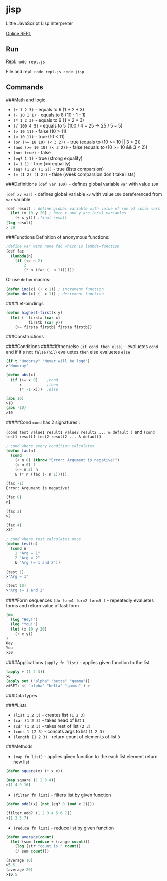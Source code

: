 # jisp
Little JavaScript Lisp Interpreter

[Online REPL](https://zefirka.github.io/jisp/repl.html)


## Run
Repl:
```node repl.js```

File and repl:
```node repl.js code.jisp```



## Commands
###Math and logic
  - `(+ 1 2 3)` - equals to 6 (1 + 2 + 3)
  - `(- 10 1 1)` - equals to 8 (10 - 1 - 1)
  - `(* 1 2 3)` - equals to 9 (1 * 2 * 3)
  - `(/ 100 4 5)` - equals to 5 (100 / 4 = 25 -> 25 / 5 = 5)
  - `(> 10 11)` - false (10 > 11)
  - `(< 10 11)` - true (10 < 11)
  - `(or (>= 10 10) (< 3 2))` - true (equals to (10 >= 10 || 3 < 2))
  - `(and (>= 10 10) (< 3 2))` - false (equals to (10 >= 10 && 3 < 2))
  - `(not true)` - false
  - `(eq? 1 1)` - true (strong equality)
  - `(= 1 1)` - true (== equality)
  - `(eq? (1 2) (1 2))` - true (lists comparsion)
  - `(= (1 2) (1 2))` - false (week comparsion don't take lists)

###Definitions
`(def var 100)` - defines global variable `var` with value `100`

`(def xv var)` - defines global variable `xv` with value `100` dereferenced from `var` variable

```lisp
(def result ; define global variable with value of sum of local vars
  (let (x 10 y 20) ; here x and y are local variables 
    (+ x y))) ;final result 
(log result) 
> 30
```

###Functions
Definition of anonymous functions:
```lisp 
;define var with name fac which is lambda-function
(def fac
  (lambda(n)
    (if (<= n 2)
        2
        (* n (fac (- n 1))))))
```
Or use `defun` macros:
```lisp
(defun inc(x) (+ x 1)) ; increment function
(defun dec(x) (- x 1)) ; decrement function
```

####Let-bindings
```lisp
(defun highest-first(x y) 
  (let (  firsta (car x)
          firstb (car y))
    (>= firsta firstb) firsta firstb))
```

###Constructions

####Conditions
#####If/then/else
`(if cond then else)` - evaluetes `cond` and if it's not `false` (`nil`) evaluetes `then` else evaluetes `else`

```lisp
(if t "Hoooray" "Never will be logd")
>"Hoooray"

(defun abs(x)
  (if (>= x 0)    ;cond
      x           ;then
      (* -1 x)))  ;else

(abs 10)
>10
(abs -10)
>10
```

#####Cond
`cond` has 2 signatures :

`(cond test value1 result1 value2 result2 ... & default )` and `(cond test1 result1 test2 result2 ... & default)` 

```lisp
; cond where every condition calculates 
(defun fac(n)
  (cond 
    (< n 0) (throw "Error: Argument is negative!")
    (= n 0) 1
    (<= n 2) n
    & (* n (fac (- n 1)))))

(fac -1)
Error: Argument is negative!

(fac 0)
>1

(fac 2)
>2

(fac 4)
>24
```

```lisp
; cond where test calculates once
(defun test(n)
  (cond n
    1 "Arg = 1"
    2 "Arg = 2"
    & "Arg != 1 and 2"))

(test 1)
>"Arg = 1"

(test 10)
>"Arg != 1 and 2"
```



####Form sequences
`(do form1 form2 form3 )` - repeatedly evaluetes forms and return value of last form

```lisp
(do 
  (log "Hey!")  
  (log "You!")
  (let (x 10 y 20)
    (+ x y))
)
Hey
You
>30
```

####Applications
`(apply fn list)` - applies given function to the list

```lisp
(apply + (1 2 3))
>6
(apply set ("alpha" "betta" "gamma"))
>#SET: <( "alpha" "betta" "gamma" ) >
```

###Data types

####Lists
  - `(list 1 2 3)` - creates list  `(1 2 3)`
  - `(car (1 2 3)` - takes head of list `1`
  - `(cdr (1 2 3)` - takes rest of list `(2 3)`
  - `(cons 1 (2 3)` - concats args to list `(1 2 3)`
  - `(length (1 2 3)` - return count of elements of list `3`

###Methods
  - `(map fn list)` - applies given function to the each list element return new list

```lisp
(defun square(x) (* x x))

(map square (1 2 3 4))
>(1 4 9 16)
```

  - `(filter fn list)` - filters list by given function

```lisp
(defun odd?(x) (not (eq? 0 (mod x 2))))

(filter odd? (1 2 3 4 5 6 7))
>(1 3 5 7)
```

  - `(reduce fn list)` - reduce list by given function

```lisp
(defun average(count)
  (let (sum (reduce + (range count))) 
    (log (str "count is " count))
    (/ sum count)))

(average 10)
>5.5
(average 20)
>10.5
```
